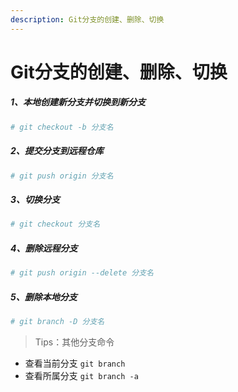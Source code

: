 ```yaml
---
description: Git分支的创建、删除、切换
---
```


# Git分支的创建、删除、切换

##### 1、本地创建新分支并切换到新分支
```bash
# git checkout -b 分支名
```

#####  2、提交分支到远程仓库
```bash
# git push origin 分支名
```

#####  3、切换分支
```bash
# git checkout 分支名
```

##### 4、删除远程分支
```bash
# git push origin --delete 分支名
```

##### 5、删除本地分支
```bash
# git branch -D 分支名
```

> Tips：其他分支命令

- 查看当前分支 `git branch`
- 查看所属分支 `git branch -a`
